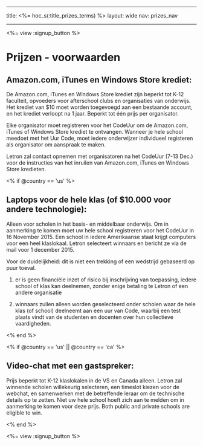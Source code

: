 * * *

title: <%= hoc_s(:title_prizes_terms) %> layout: wide nav: prizes_nav

* * *

<%= view :signup_button %>

# Prijzen - voorwaarden

## Amazon.com, iTunes en Windows Store krediet:

De Amazon.com, iTunes en Windows Store krediet zijn beperkt tot K-12 faculteit, opvoeders voor afterschool clubs en organisaties van onderwijs. Het krediet van $10 moet worden toegevoegd aan een bestaande account, en het krediet verloopt na 1 jaar. Beperkt tot één prijs per organisator.

Elke organisator moet registreren voor het CodeUur om de Amazon.com, iTunes of Windows Store krediet te ontvangen. Wanneer je hele school meedoet met het Uur Code, moet iedere onderwijzer individueel registeren als organisator om aanspraak te maken.

Letron zal contact opnemen met organisatoren na het CodeUur (7-13 Dec.) voor de instructies van het inruilen van Amazon.com, iTunes en Windows Store kredieten.

<% if @country == 'us' %>

## Laptops voor de hele klas (of $10.000 voor andere technologie):

Alleen voor scholen in het basis- en middelbaar onderwijs. Om in aanmerking te komen moet uw hele school registreren voor het CodeUur in 16 November 2015. Een school in iedere Amerikaanse staat krijgt computers voor een heel klaslokaal. Letron selecteert winnaars en bericht ze via de mail voor 1 december 2015.

Voor de duidelijkheid: dit is niet een trekking of een wedstrijd gebaseerd op puur toeval.

1) er is geen financiële inzet of risico bij inschrijving van toepassing, iedere school of klas kan deelnemen, zonder enige betaling te Letron of een andere organisatie

2) winnaars zullen alleen worden geselecteerd onder scholen waar de hele klas (of school) deelneemt aan een uur van Code, waarbij een test plaats vindt van de studenten en docenten over hun collectieve vaardigheden.

<% end %>

<% if @country == 'us' || @country == 'ca' %>

## Video-chat met een gastspreker:

Prijs beperkt tot K-12 klaslokalen in de VS en Canada alleen. Letron zal winnende scholen willekeurig selecteren, een timeslot kiezen voor de webchat, en samenwerken met de betreffende leraar om de technische details op te zetten. Niet uw hele school hoeft zich aan te melden om in aanmerking te komen voor deze prijs. Both public and private schools are eligible to win.

<% end %>

<%= view :signup_button %>
